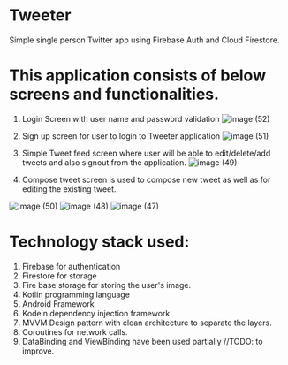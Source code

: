 # Tweeter
Simple single person Twitter app using Firebase Auth and Cloud Firestore.

# This application consists of below screens and functionalities.
1. Login Screen with user name and password validation
  ![image (52)](https://user-images.githubusercontent.com/31089375/114642797-dc412e80-9d17-11eb-85a5-1dd93b22fc5c.png)

3. Sign up screen for user to login to Tweeter application
  ![image (51)](https://user-images.githubusercontent.com/31089375/114642955-1dd1d980-9d18-11eb-8960-d1df5b186511.png)

5. Simple Tweet feed screen where user will be able to edit/delete/add tweets and also signout from the application.
   ![image (49)](https://user-images.githubusercontent.com/31089375/114642984-2e824f80-9d18-11eb-8406-03a1e21ebd9e.png)

7. Compose tweet screen is used to compose new tweet as well as for editing the existing tweet.

![image (50)](https://user-images.githubusercontent.com/31089375/114643028-3d690200-9d18-11eb-87bd-ebadcc83baf2.png)
![image (48)](https://user-images.githubusercontent.com/31089375/114643066-4eb20e80-9d18-11eb-8a5e-080a40e28ce2.png)
![image (47)](https://user-images.githubusercontent.com/31089375/114643071-4fe33b80-9d18-11eb-9855-ce6d64fce874.png)


# Technology stack used:

1. Firebase for authentication
2. Firestore for storage
3. Fire base storage for storing the user's image.
4. Kotlin programming language
5. Android Framework
5. Kodein dependency injection framework
6. MVVM Design pattern with clean architecture to separate the layers.
7. Coroutines for network calls.
8. DataBinding and ViewBinding have been used partially //TODO: to improve.
